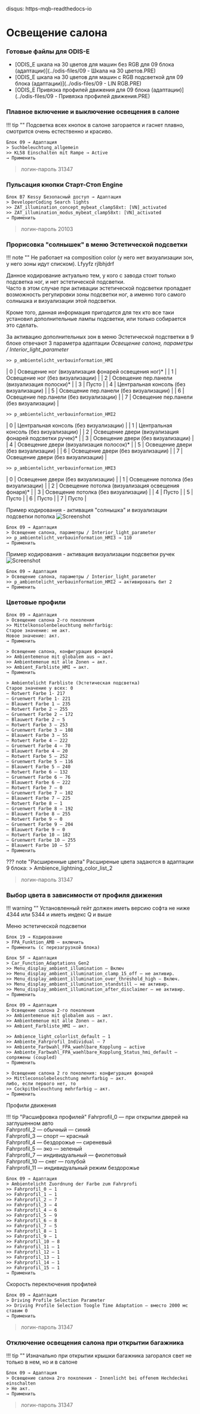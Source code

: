 disqus: https-mqb-readthedocs-io
# Освещение салона

### Готовые файлы для ODIS-E

+ [ODIS_E шкала на 30 цветов для машин без RGB для 09 блока (адаптации)](../odis-files/09 - Шкала на 30 цветов.PRE)
+ [ODIS_E шкала на 30 цветов для машин c RGB подсветкой для 09 блока (адаптации)](../odis-files/09 - LIN RGB.PRE)
+ [ODIS_E Привязка профилей движения для 09 блока (адаптации)](../odis-files/09 - Привязка профилей движения.PRE)

### Плавное включение и выключение освещения в салоне

!!! tip ""
    Подсветка всех кнопок в салоне загорается и гаснет плавно, смотрится очень естественно и красиво. 
    
```
Блок 09 → Адаптация
> Suchbeleuchtung_allgemein
>> KL58 Einschalten mit Rampe → Active
→ Применить
```
	
> логин-пароль 31347

### Пульсация кнопки Старт-Стоп Engine

```
Блок В7 Kessy Безопасный доступ → Адаптация 
> DeveloperCoding Search lights
>> ZAT_illumination_concept_mybeat_clamp58xt: [VN]_activated
>> ZAT_illumination_modus_mybeat_clamp58xt: [VN]_activated
→ Применить
```

> логин-пароль 20103

### Прорисовка "солнышек" в меню Эстетической подсветки

!!! note ""
    Не работает на composition color (у него нет визуализации зон, у него зоны идут списком).
    Lfyyfz rjlbhjdrf

Данное кодирование актуально тем, у кого с завода стоит только подсветка ног, и нет эстетической подсветки.  
Часто в этом случае при активации эстетической подсветки пропадает возможность регулировки зоны подсветки ног, а именно того самого солнышка и визуализации этой подсветки. 

Кроме того, данная информация пригодится для тех кто все таки установил дополнительные лампы подсветки, или только собирается это сделать. 

За активацию дополнительных зон в меню Эстетической подстветки в 9 блоке отвечают 3 параметра адаптации *Освещение салона, параметры / Interior_light_parameter*
```
>> p_ambientelicht_verbauinformation_HMI
```
| 0 | Освещение ног (визуализация фонарей освещения ног)*   |
| 1 | Освещение ног (без визуализации)   |
| 2 | Освещение пер.панели (визуализация полоски)*  |
| 3 | Пусто   |
| 4 | Центральная консоль (без визуализации)   |
| 5 | Освещение пер.панели (без визуализации)   |
| 6 | Освещение пер.панели (без визуализации)   |
| 7 | Освещение пер.панели (без визуализации)   |

```
>> p_ambientelicht_verbauinformation_HMI2
```
| 0 | Центральная консоль (без визуализации)    |
| 1 | Центральная консоль (без визуализации)   |
| 2 | Освещение двери (визуализация фонарей подсветки ручек)*  |
| 3 | Освещение двери (без визуализации)  |
| 4 | Освещение двери (визуализация полосок)*   |
| 5 | Освещение двери (без визуализации)   |
| 6 | Освещение двери (без визуализации)   |
| 7 | Освещение двери (без визуализации)   |

```
>> p_ambientelicht_verbauinformation_HMI3
```
| 0 | Освещение двери (без визуализации)    |
| 1 | Освещение потолка (без визуализации)   |
| 2 | Освещение потолка (визуализация освещения фонаря)*  |
| 3 | Освещение потолка (без визуализации)  |
| 4 | Пусто   |
| 5 | Пусто   |
| 6 | Пусто   |
| 7 | Пусто   |

Пример кодирования - активация "солнышка" и визуализации подсветки потолка
![Screenshot](../images/dach.PNG)
```
Блок 09 → Адаптация
> Освещение салона, параметры / Interior_light_parameter
>> p_ambientelicht_verbauinformation_HMI3 → 110
→ Применить
```

Пример кодирования - активация визуализации подсветки ручек
![Screenshot](../images/door.png)
```
Блок 09 → Адаптация
> Освещение салона, параметры / Interior_light_parameter
>> p_ambientelicht_verbauinformation_HMI2 → активировать бит 2
→ Применить
```  

### Цветовые профили

	Блок 09 → Адаптация
	> Освещение салона 2-го поколения
	>> Mittelkonsolenbeleuchtung mehrfarbig:
	Старое значение: не акт.
	Новое значение: акт.
	→ Применить
	
	> Освещение салона, конфигурация фонарей
	>> Ambientemenue mit globalem aus → акт.
	>> Ambientemenue mit alle Zonen → акт.
	>> Ambient_Farbliste_HMI → акт.
	→ Применить
	
	> Ambientelicht Farbliste (Эстетическая подсветка)
	Старое значение у всех: 0
    — Rotwert Farbe 1- 217
    — Gruenwert Farbe 1- 221
    — Blauwert Farbe 1 — 235
    — Rotwert Farbe 2 — 255
    — Gruenwert Farbe 2 — 172
    — Blauwert Farbe 2 — 5
    — Rotwert Farbe 3 — 253
    — Gruenwert Farbe 3 — 108
    — Blauwert Farbe 3 — 55
    — Rotwert Farbe 4 — 222
    — Gruenwert Farbe 4 — 70
    — Blauwert Farbe 4 — 20
    — Rotwert Farbe 5 — 252
    — Gruenwert Farbe 5 — 116
    — Blauwert Farbe 5 — 240
    — Rotwert Farbe 6 — 132
    — Gruenwert Farbe 6 — 76
    — Blauwert Farbe 6 — 222
    — Rotwert Farbe 7 — 0
    — Gruenwert Farbe 7 — 102
    — Blauwert Farbe 7 — 225
    — Rotwert Farbe 8 — 1
    — Gruenwert Farbe 8 — 192
    — Blauwert Farbe 8 — 255
    — Rotwert Farbe 9 — 0
    — Gruenwert Farbe 9 — 204
    — Blauwert Farbe 9 — 0
    — Rotwert Farbe 10 — 182
    — Gruenwert Farbe 10 — 255
    — Blauwert Farbe 10 — 57
	→ Применить
	
??? note "Расширенные цвета"
    Расширеные цвета задаются в адаптации 9 блока: 
    > Ambience_lightning_color_list_2

> логин-пароль 31347

### Выбор цвета в зависимости от профиля движения

!!! warning ""
    Установленный гейт должен иметь версию софта не ниже 4344 или 5344 и иметь индекс Q и выше

Меню эстетической подсветки
    
    Блок 19 → Кодирование
    > FPA_Funktion_AMB — включить
    → Применить (с перезагрузкой блока)

    Блок 5F → Адаптация
    > Car_Function_Adaptations_Gen2
    >> Menu_display_ambient_illumination — Включ
    >> Menu_display_ambient_illumination_clamp_15_off — не активир.
    >> Menu_display_ambient_illumination_over_threshold_high — Включ.
    >> Menu_display_ambient_illumination_standstill — не активир.
    >> Menu_display_ambient_illumination_after_disclaimer — не активир.
    → Применить 
    
    Блок 09 → Адаптация
	> Освещение салона 2-го поколения
	>> Ambientemenue mit globalem aus — акт.
    >> Ambientemenue mit alle Zonen — акт.
    >> Ambient_Farbliste_HMI — акт.
    
    >> Ambience_light_colorlist_default — 1
    >> Ambiente_Fahrprofil_Individual — 7
    >> Ambiente_Farbwahl_FPA_waehlbare_Kopplung — active
    >> Ambiente_Farbwahl_FPA_waehlbare_Kopplung_Status_hmi_default — сопряжены (coupled)
	→ Применить
	
    > Освещение салона 2 го поколения: конфигурация фонарей
    >> Mittleconsolebeleschtung mehrfarbig — акт.
    либо, если первого нет, то
    >> Cockpitbeleuchtung mehrfarbig — акт.
    → Применить
    
Профили движения

!!! tip "Расшифровка профилей"
    Fahrprofil_0 — при открытии дверей на заглушенном авто  
    Fahrprofil_2 — обычный — синий  
    Fahrprofil_3 — спорт — красный  
    Fahrprofil_4 — бездорожье — сиреневый  
    Fahrprofil_5 — эко — зеленый  
    Fahrprofil_7 — индивидуальный — фиолетовый  
    Fahrprofil_10 — снег — голубой  
    Fahrprofil_11 — индивидуальный режим бездорожье  

```
Блок 09 → Адаптация
> Ambientelicht Zuordnung der Farbe zum Fahrprofi
>> Fahrprofil_0 — 1
>> Fahrprofil_1 — 1
>> Fahrprofil_2 — 7
>> Fahrprofil_3 — 4
>> Fahrprofil_4 — 6
>> Fahrprofil_5 — 9
>> Fahrprofil_6 — 8
>> Fahrprofil_7 — 5
>> Fahrprofil_8 — 1
>> Fahrprofil_9 — 1
>> Fahrprofil_10 — 8
>> Fahrprofil_11 — 1
>> Fahrprofil_12 — 1
>> Fahrprofil_13 — 1
>> Fahrprofil_14 — 1
>> Fahrprofil_15 — 1
→ Применить
```

Скорость переключения профилей
```
Блок 09 → Адаптация
> Driving Profile Selection Parameter 
>> Driving Profile Selection Toogle Time Adaptation — вместо 2000 мс ставим 0
→ Применить
```

> логин-пароль 31347

### Отключение освещения салона при открытии багажника

!!! tip ""
    Изначально при открытии крышки багажника загорался свет не только в нем, но и в салоне

```
Блок 09 → Адаптация
> Освещение салона 2го поколения - Innenlicht bei offenem Hechdeckei einschalten
> Не акт.
→ Применить
```

> логин-пароль 31347